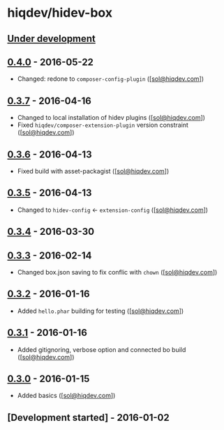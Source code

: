 # hiqdev/hidev-box

## [Under development]

## [0.4.0] - 2016-05-22

- Changed: redone to `composer-config-plugin` ([sol@hiqdev.com])

## [0.3.7] - 2016-04-16

- Changed to local installation of hidev plugins ([sol@hiqdev.com])
- Fixed `hiqdev/composer-extension-plugin` version constraint ([sol@hiqdev.com])

## [0.3.6] - 2016-04-13

- Fixed build with asset-packagist ([sol@hiqdev.com])

## [0.3.5] - 2016-04-13

- Changed to `hidev-config` <- `extension-config` ([sol@hiqdev.com])

## [0.3.4] - 2016-03-30

## [0.3.3] - 2016-02-14

- Changed box.json saving to fix conflic with `chown` ([sol@hiqdev.com])

## [0.3.2] - 2016-01-16

- Added `hello.phar` building for testing ([sol@hiqdev.com])

## [0.3.1] - 2016-01-16

- Added gitignoring, verbose option and connected bo build ([sol@hiqdev.com])

## [0.3.0] - 2016-01-15

- Added basics ([sol@hiqdev.com])

## [Development started] - 2016-01-02

[Under development]: https://github.com/hiqdev/hidev-box/compare/0.4.0...HEAD
[0.4.0]: https://github.com/hiqdev/hidev-box/compare/0.3.7...0.4.0
[0.3.7]: https://github.com/hiqdev/hidev-box/compare/0.3.6...0.3.7
[0.3.6]: https://github.com/hiqdev/hidev-box/compare/0.3.5...0.3.6
[0.3.5]: https://github.com/hiqdev/hidev-box/compare/0.3.4...0.3.5
[0.3.4]: https://github.com/hiqdev/hidev-box/compare/0.3.3...0.3.4
[0.3.3]: https://github.com/hiqdev/hidev-box/compare/0.3.2...0.3.3
[0.3.2]: https://github.com/hiqdev/hidev-box/compare/0.3.1...0.3.2
[0.3.1]: https://github.com/hiqdev/hidev-box/compare/0.3.0...0.3.1
[0.3.0]: https://github.com/hiqdev/hidev-box/releases/tag/0.3.0
